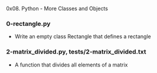 0x08. Python - More Classes and Objects

### 0-rectangle.py

- Write an empty class Rectangle that defines a rectangle

### 2-matrix_divided.py, tests/2-matrix_divided.txt

- A function that divides all elements of a matrix


